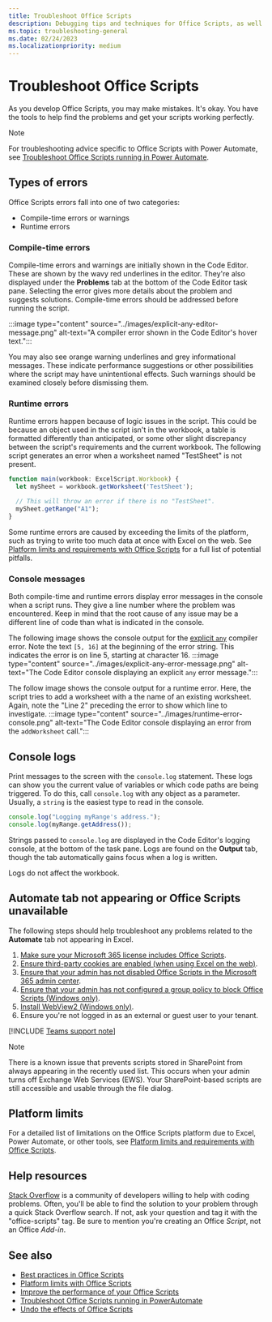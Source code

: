```yaml
---
title: Troubleshoot Office Scripts
description: Debugging tips and techniques for Office Scripts, as well as help resources.
ms.topic: troubleshooting-general
ms.date: 02/24/2023
ms.localizationpriority: medium
---
```


# Troubleshoot Office Scripts

As you develop Office Scripts, you may make mistakes. It's okay. You have the tools to help find the problems and get your scripts working perfectly.

> [!NOTE]
> For troubleshooting advice specific to Office Scripts with Power Automate, see [Troubleshoot Office Scripts running in Power Automate](power-automate-troubleshooting.md).

## Types of errors

Office Scripts errors fall into one of two categories:

* Compile-time errors or warnings
* Runtime errors

### Compile-time errors

Compile-time errors and warnings are initially shown in the Code Editor. These are shown by the wavy red underlines in the editor. They're also displayed under the **Problems** tab at the bottom of the Code Editor task pane. Selecting the error gives more details about the problem and suggests solutions. Compile-time errors should be addressed before running the script.

:::image type="content" source="../images/explicit-any-editor-message.png" alt-text="A compiler error shown in the Code Editor's hover text.":::

You may also see orange warning underlines and grey informational messages. These indicate performance suggestions or other possibilities where the script may have unintentional effects. Such warnings should be examined closely before dismissing them.

### Runtime errors

Runtime errors happen because of logic issues in the script. This could be because an object used in the script isn't in the workbook, a table is formatted differently than anticipated, or some other slight discrepancy between the script's requirements and the current workbook. The following script generates an error when a worksheet named "TestSheet" is not present.

```TypeScript
function main(workbook: ExcelScript.Workbook) {
  let mySheet = workbook.getWorksheet('TestSheet');

  // This will throw an error if there is no "TestSheet".
  mySheet.getRange("A1");
}
```

Some runtime errors are caused by exceeding the limits of the platform, such as trying to write too much data at once with Excel on the web. See [Platform limits and requirements with Office Scripts](platform-limits.md) for a full list of potential pitfalls.

### Console messages

Both compile-time and runtime errors display error messages in the console when a script runs. They give a line number where the problem was encountered. Keep in mind that the root cause of any issue may be a different line of code than what is indicated in the console.

The following image shows the console output for the [explicit `any`](../develop/typescript-restrictions.md) compiler error. Note the text `[5, 16]` at the beginning of the error string. This indicates the error is on line 5, starting at character 16.
:::image type="content" source="../images/explicit-any-error-message.png" alt-text="The Code Editor console displaying an explicit `any` error message.":::

The follow image shows the console output for a runtime error. Here, the script tries to add a worksheet with a the name of an existing worksheet. Again, note the "Line 2" preceding the error to show which line to investigate.
:::image type="content" source="../images/runtime-error-console.png" alt-text="The Code Editor console displaying an error from the `addWorksheet` call.":::

## Console logs

Print messages to the screen with the `console.log` statement. These logs can show you the current value of variables or which code paths are being triggered. To do this, call `console.log` with any object as a parameter. Usually, a `string` is the easiest type to read in the console.

```TypeScript
console.log("Logging myRange's address.");
console.log(myRange.getAddress());
```

Strings passed to `console.log` are displayed in the Code Editor's logging console, at the bottom of the task pane. Logs are found on the **Output** tab, though the tab automatically gains focus when a log is written.

Logs do not affect the workbook.

## Automate tab not appearing or Office Scripts unavailable

The following steps should help troubleshoot any problems related to the **Automate** tab not appearing in Excel.

1. [Make sure your Microsoft 365 license includes Office Scripts](../overview/excel.md#requirements).
1. [Ensure third-party cookies are enabled (when using Excel on the web)](platform-limits.md#third-party-cookies-for-excel-on-the-web).
1. [Ensure that your admin has not disabled Office Scripts in the Microsoft 365 admin center](/microsoft-365/admin/manage/manage-office-scripts-settings).
1. [Ensure that your admin has not configured a group policy to block Office Scripts (Windows only)](/deployoffice/configure-update-settings-microsoft-365-apps#use-group-policy-to-configure-update-settings-for-microsoft-365-apps).
1. [Install WebView2 (Windows only)](https://developer.microsoft.com/microsoft-edge/webview2/#download-section).
1. Ensure you're not logged in as an external or guest user to your tenant.

[!INCLUDE [Teams support note](../includes/teams-support-note.md)]

> [!NOTE]
> There is a known issue that prevents scripts stored in SharePoint from always appearing in the recently used list. This occurs when your admin turns off Exchange Web Services (EWS). Your SharePoint-based scripts are still accessible and usable through the file dialog.

## Platform limits

For a detailed list of limitations on the Office Scripts platform due to Excel, Power Automate, or other tools, see [Platform limits and requirements with Office Scripts](./platform-limits.md).

## Help resources

[Stack Overflow](https://stackoverflow.com/questions/tagged/office-scripts) is a community of developers willing to help with coding problems. Often, you'll be able to find the solution to your problem through a quick Stack Overflow search. If not, ask your question and tag it with the "office-scripts" tag. Be sure to mention you're creating an Office *Script*, not an Office *Add-in*.

## See also

- [Best practices in Office Scripts](../develop/best-practices.md)
- [Platform limits with Office Scripts](platform-limits.md)
- [Improve the performance of your Office Scripts](../develop/web-client-performance.md)
- [Troubleshoot Office Scripts running in PowerAutomate](power-automate-troubleshooting.md)
- [Undo the effects of Office Scripts](undo.md)
